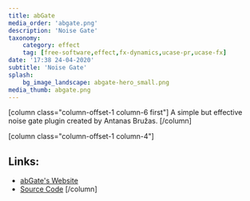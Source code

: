 ```yaml
---
title: abGate
media_order: 'abgate.png'
description: 'Noise Gate'
taxonomy:
    category: effect
    tag: [free-software,effect,fx-dynamics,ucase-pr,ucase-fx]
date: '17:38 24-04-2020'
subtitle: 'Noise Gate'
splash:
    bg_image_landscape: abgate-hero_small.png
media_thumb: abgate.png
---
```

[column class="column-offset-1 column-6 first"]
A simple but effective noise gate plugin created by Antanas Bružas.
[/column]

[column class="column-offset-1 column-4"]
## Links:
+ [abGate's Website](https://abgate.sourceforge.io/)
+ [Source Code](https://github.com/antanasbruzas/abGate)
[/column]
